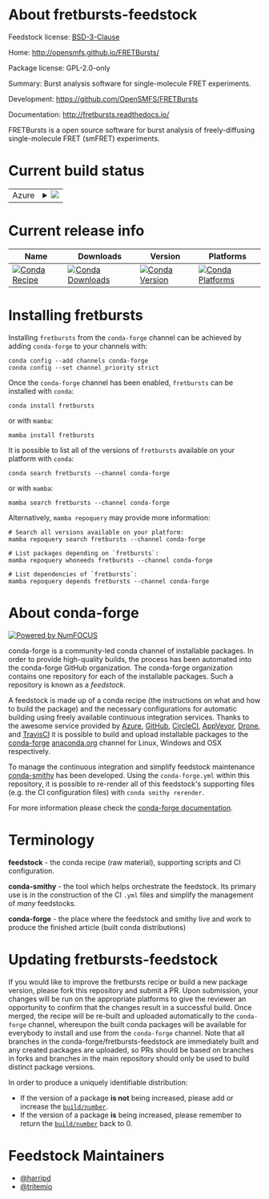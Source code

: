 About fretbursts-feedstock
==========================

Feedstock license: [BSD-3-Clause](https://github.com/conda-forge/fretbursts-feedstock/blob/main/LICENSE.txt)

Home: http://opensmfs.github.io/FRETBursts/

Package license: GPL-2.0-only

Summary: Burst analysis software for single-molecule FRET experiments.

Development: https://github.com/OpenSMFS/FRETBursts

Documentation: http://fretbursts.readthedocs.io/

FRETBursts is a open source software for burst analysis of freely-diffusing
single-molecule FRET (smFRET) experiments.


Current build status
====================


<table>
    
  <tr>
    <td>Azure</td>
    <td>
      <details>
        <summary>
          <a href="https://dev.azure.com/conda-forge/feedstock-builds/_build/latest?definitionId=5918&branchName=main">
            <img src="https://dev.azure.com/conda-forge/feedstock-builds/_apis/build/status/fretbursts-feedstock?branchName=main">
          </a>
        </summary>
        <table>
          <thead><tr><th>Variant</th><th>Status</th></tr></thead>
          <tbody><tr>
              <td>linux_64_numpy1.22python3.10.____cpython</td>
              <td>
                <a href="https://dev.azure.com/conda-forge/feedstock-builds/_build/latest?definitionId=5918&branchName=main">
                  <img src="https://dev.azure.com/conda-forge/feedstock-builds/_apis/build/status/fretbursts-feedstock?branchName=main&jobName=linux&configuration=linux%20linux_64_numpy1.22python3.10.____cpython" alt="variant">
                </a>
              </td>
            </tr><tr>
              <td>linux_64_numpy1.22python3.9.____cpython</td>
              <td>
                <a href="https://dev.azure.com/conda-forge/feedstock-builds/_build/latest?definitionId=5918&branchName=main">
                  <img src="https://dev.azure.com/conda-forge/feedstock-builds/_apis/build/status/fretbursts-feedstock?branchName=main&jobName=linux&configuration=linux%20linux_64_numpy1.22python3.9.____cpython" alt="variant">
                </a>
              </td>
            </tr><tr>
              <td>linux_64_numpy1.23python3.11.____cpython</td>
              <td>
                <a href="https://dev.azure.com/conda-forge/feedstock-builds/_build/latest?definitionId=5918&branchName=main">
                  <img src="https://dev.azure.com/conda-forge/feedstock-builds/_apis/build/status/fretbursts-feedstock?branchName=main&jobName=linux&configuration=linux%20linux_64_numpy1.23python3.11.____cpython" alt="variant">
                </a>
              </td>
            </tr><tr>
              <td>linux_64_numpy1.26python3.12.____cpython</td>
              <td>
                <a href="https://dev.azure.com/conda-forge/feedstock-builds/_build/latest?definitionId=5918&branchName=main">
                  <img src="https://dev.azure.com/conda-forge/feedstock-builds/_apis/build/status/fretbursts-feedstock?branchName=main&jobName=linux&configuration=linux%20linux_64_numpy1.26python3.12.____cpython" alt="variant">
                </a>
              </td>
            </tr><tr>
              <td>linux_64_numpy2python3.13.____cp313</td>
              <td>
                <a href="https://dev.azure.com/conda-forge/feedstock-builds/_build/latest?definitionId=5918&branchName=main">
                  <img src="https://dev.azure.com/conda-forge/feedstock-builds/_apis/build/status/fretbursts-feedstock?branchName=main&jobName=linux&configuration=linux%20linux_64_numpy2python3.13.____cp313" alt="variant">
                </a>
              </td>
            </tr><tr>
              <td>osx_64_numpy1.22python3.10.____cpython</td>
              <td>
                <a href="https://dev.azure.com/conda-forge/feedstock-builds/_build/latest?definitionId=5918&branchName=main">
                  <img src="https://dev.azure.com/conda-forge/feedstock-builds/_apis/build/status/fretbursts-feedstock?branchName=main&jobName=osx&configuration=osx%20osx_64_numpy1.22python3.10.____cpython" alt="variant">
                </a>
              </td>
            </tr><tr>
              <td>osx_64_numpy1.22python3.9.____cpython</td>
              <td>
                <a href="https://dev.azure.com/conda-forge/feedstock-builds/_build/latest?definitionId=5918&branchName=main">
                  <img src="https://dev.azure.com/conda-forge/feedstock-builds/_apis/build/status/fretbursts-feedstock?branchName=main&jobName=osx&configuration=osx%20osx_64_numpy1.22python3.9.____cpython" alt="variant">
                </a>
              </td>
            </tr><tr>
              <td>osx_64_numpy1.23python3.11.____cpython</td>
              <td>
                <a href="https://dev.azure.com/conda-forge/feedstock-builds/_build/latest?definitionId=5918&branchName=main">
                  <img src="https://dev.azure.com/conda-forge/feedstock-builds/_apis/build/status/fretbursts-feedstock?branchName=main&jobName=osx&configuration=osx%20osx_64_numpy1.23python3.11.____cpython" alt="variant">
                </a>
              </td>
            </tr><tr>
              <td>osx_64_numpy1.26python3.12.____cpython</td>
              <td>
                <a href="https://dev.azure.com/conda-forge/feedstock-builds/_build/latest?definitionId=5918&branchName=main">
                  <img src="https://dev.azure.com/conda-forge/feedstock-builds/_apis/build/status/fretbursts-feedstock?branchName=main&jobName=osx&configuration=osx%20osx_64_numpy1.26python3.12.____cpython" alt="variant">
                </a>
              </td>
            </tr><tr>
              <td>osx_64_numpy2python3.13.____cp313</td>
              <td>
                <a href="https://dev.azure.com/conda-forge/feedstock-builds/_build/latest?definitionId=5918&branchName=main">
                  <img src="https://dev.azure.com/conda-forge/feedstock-builds/_apis/build/status/fretbursts-feedstock?branchName=main&jobName=osx&configuration=osx%20osx_64_numpy2python3.13.____cp313" alt="variant">
                </a>
              </td>
            </tr><tr>
              <td>win_64_numpy1.22python3.10.____cpython</td>
              <td>
                <a href="https://dev.azure.com/conda-forge/feedstock-builds/_build/latest?definitionId=5918&branchName=main">
                  <img src="https://dev.azure.com/conda-forge/feedstock-builds/_apis/build/status/fretbursts-feedstock?branchName=main&jobName=win&configuration=win%20win_64_numpy1.22python3.10.____cpython" alt="variant">
                </a>
              </td>
            </tr><tr>
              <td>win_64_numpy1.22python3.9.____cpython</td>
              <td>
                <a href="https://dev.azure.com/conda-forge/feedstock-builds/_build/latest?definitionId=5918&branchName=main">
                  <img src="https://dev.azure.com/conda-forge/feedstock-builds/_apis/build/status/fretbursts-feedstock?branchName=main&jobName=win&configuration=win%20win_64_numpy1.22python3.9.____cpython" alt="variant">
                </a>
              </td>
            </tr><tr>
              <td>win_64_numpy1.23python3.11.____cpython</td>
              <td>
                <a href="https://dev.azure.com/conda-forge/feedstock-builds/_build/latest?definitionId=5918&branchName=main">
                  <img src="https://dev.azure.com/conda-forge/feedstock-builds/_apis/build/status/fretbursts-feedstock?branchName=main&jobName=win&configuration=win%20win_64_numpy1.23python3.11.____cpython" alt="variant">
                </a>
              </td>
            </tr><tr>
              <td>win_64_numpy1.26python3.12.____cpython</td>
              <td>
                <a href="https://dev.azure.com/conda-forge/feedstock-builds/_build/latest?definitionId=5918&branchName=main">
                  <img src="https://dev.azure.com/conda-forge/feedstock-builds/_apis/build/status/fretbursts-feedstock?branchName=main&jobName=win&configuration=win%20win_64_numpy1.26python3.12.____cpython" alt="variant">
                </a>
              </td>
            </tr><tr>
              <td>win_64_numpy2python3.13.____cp313</td>
              <td>
                <a href="https://dev.azure.com/conda-forge/feedstock-builds/_build/latest?definitionId=5918&branchName=main">
                  <img src="https://dev.azure.com/conda-forge/feedstock-builds/_apis/build/status/fretbursts-feedstock?branchName=main&jobName=win&configuration=win%20win_64_numpy2python3.13.____cp313" alt="variant">
                </a>
              </td>
            </tr>
          </tbody>
        </table>
      </details>
    </td>
  </tr>
</table>

Current release info
====================

| Name | Downloads | Version | Platforms |
| --- | --- | --- | --- |
| [![Conda Recipe](https://img.shields.io/badge/recipe-fretbursts-green.svg)](https://anaconda.org/conda-forge/fretbursts) | [![Conda Downloads](https://img.shields.io/conda/dn/conda-forge/fretbursts.svg)](https://anaconda.org/conda-forge/fretbursts) | [![Conda Version](https://img.shields.io/conda/vn/conda-forge/fretbursts.svg)](https://anaconda.org/conda-forge/fretbursts) | [![Conda Platforms](https://img.shields.io/conda/pn/conda-forge/fretbursts.svg)](https://anaconda.org/conda-forge/fretbursts) |

Installing fretbursts
=====================

Installing `fretbursts` from the `conda-forge` channel can be achieved by adding `conda-forge` to your channels with:

```
conda config --add channels conda-forge
conda config --set channel_priority strict
```

Once the `conda-forge` channel has been enabled, `fretbursts` can be installed with `conda`:

```
conda install fretbursts
```

or with `mamba`:

```
mamba install fretbursts
```

It is possible to list all of the versions of `fretbursts` available on your platform with `conda`:

```
conda search fretbursts --channel conda-forge
```

or with `mamba`:

```
mamba search fretbursts --channel conda-forge
```

Alternatively, `mamba repoquery` may provide more information:

```
# Search all versions available on your platform:
mamba repoquery search fretbursts --channel conda-forge

# List packages depending on `fretbursts`:
mamba repoquery whoneeds fretbursts --channel conda-forge

# List dependencies of `fretbursts`:
mamba repoquery depends fretbursts --channel conda-forge
```


About conda-forge
=================

[![Powered by
NumFOCUS](https://img.shields.io/badge/powered%20by-NumFOCUS-orange.svg?style=flat&colorA=E1523D&colorB=007D8A)](https://numfocus.org)

conda-forge is a community-led conda channel of installable packages.
In order to provide high-quality builds, the process has been automated into the
conda-forge GitHub organization. The conda-forge organization contains one repository
for each of the installable packages. Such a repository is known as a *feedstock*.

A feedstock is made up of a conda recipe (the instructions on what and how to build
the package) and the necessary configurations for automatic building using freely
available continuous integration services. Thanks to the awesome service provided by
[Azure](https://azure.microsoft.com/en-us/services/devops/), [GitHub](https://github.com/),
[CircleCI](https://circleci.com/), [AppVeyor](https://www.appveyor.com/),
[Drone](https://cloud.drone.io/welcome), and [TravisCI](https://travis-ci.com/)
it is possible to build and upload installable packages to the
[conda-forge](https://anaconda.org/conda-forge) [anaconda.org](https://anaconda.org/)
channel for Linux, Windows and OSX respectively.

To manage the continuous integration and simplify feedstock maintenance
[conda-smithy](https://github.com/conda-forge/conda-smithy) has been developed.
Using the ``conda-forge.yml`` within this repository, it is possible to re-render all of
this feedstock's supporting files (e.g. the CI configuration files) with ``conda smithy rerender``.

For more information please check the [conda-forge documentation](https://conda-forge.org/docs/).

Terminology
===========

**feedstock** - the conda recipe (raw material), supporting scripts and CI configuration.

**conda-smithy** - the tool which helps orchestrate the feedstock.
                   Its primary use is in the construction of the CI ``.yml`` files
                   and simplify the management of *many* feedstocks.

**conda-forge** - the place where the feedstock and smithy live and work to
                  produce the finished article (built conda distributions)


Updating fretbursts-feedstock
=============================

If you would like to improve the fretbursts recipe or build a new
package version, please fork this repository and submit a PR. Upon submission,
your changes will be run on the appropriate platforms to give the reviewer an
opportunity to confirm that the changes result in a successful build. Once
merged, the recipe will be re-built and uploaded automatically to the
`conda-forge` channel, whereupon the built conda packages will be available for
everybody to install and use from the `conda-forge` channel.
Note that all branches in the conda-forge/fretbursts-feedstock are
immediately built and any created packages are uploaded, so PRs should be based
on branches in forks and branches in the main repository should only be used to
build distinct package versions.

In order to produce a uniquely identifiable distribution:
 * If the version of a package **is not** being increased, please add or increase
   the [``build/number``](https://docs.conda.io/projects/conda-build/en/latest/resources/define-metadata.html#build-number-and-string).
 * If the version of a package **is** being increased, please remember to return
   the [``build/number``](https://docs.conda.io/projects/conda-build/en/latest/resources/define-metadata.html#build-number-and-string)
   back to 0.

Feedstock Maintainers
=====================

* [@harripd](https://github.com/harripd/)
* [@tritemio](https://github.com/tritemio/)


